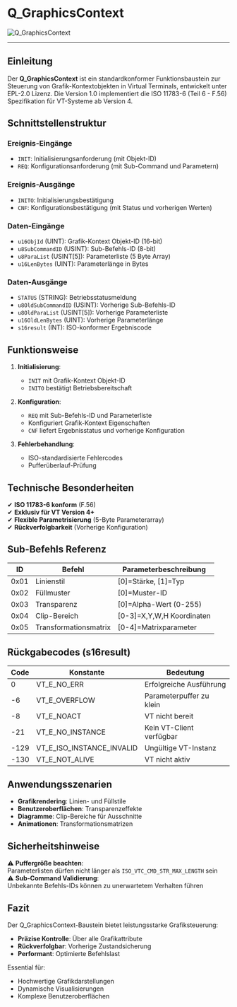 # Q_GraphicsContext

![Q_GraphicsContext](https://user-images.githubusercontent.com/116869307/214147904-b9764918-1247-4264-908d-bd8fb290e0ef.png)

* * * * * * * * * *

## Einleitung
Der **Q_GraphicsContext** ist ein standardkonformer Funktionsbaustein zur Steuerung von Grafik-Kontextobjekten in Virtual Terminals, entwickelt unter EPL-2.0 Lizenz. Die Version 1.0 implementiert die ISO 11783-6 (Teil 6 - F.56) Spezifikation für VT-Systeme ab Version 4.

## Schnittstellenstruktur

### **Ereignis-Eingänge**
- `INIT`: Initialisierungsanforderung (mit Objekt-ID)
- `REQ`: Konfigurationsanforderung (mit Sub-Command und Parametern)

### **Ereignis-Ausgänge**
- `INITO`: Initialisierungsbestätigung
- `CNF`: Konfigurationsbestätigung (mit Status und vorherigen Werten)

### **Daten-Eingänge**
- `u16ObjId` (UINT): Grafik-Kontext Objekt-ID (16-bit)
- `u8SubCommandID` (USINT): Sub-Befehls-ID (8-bit)
- `u8ParaList` (USINT[5]): Parameterliste (5 Byte Array)
- `u16LenBytes` (UINT): Parameterlänge in Bytes

### **Daten-Ausgänge**
- `STATUS` (STRING): Betriebsstatusmeldung
- `u8OldSubCommandID` (USINT): Vorherige Sub-Befehls-ID
- `u8OldParaList` (USINT[5]): Vorherige Parameterliste
- `u16OldLenBytes` (UINT): Vorherige Parameterlänge
- `s16result` (INT): ISO-konformer Ergebniscode

## Funktionsweise

1. **Initialisierung**:
   - `INIT` mit Grafik-Kontext Objekt-ID
   - `INITO` bestätigt Betriebsbereitschaft

2. **Konfiguration**:
   - `REQ` mit Sub-Befehls-ID und Parameterliste
   - Konfiguriert Grafik-Kontext Eigenschaften
   - `CNF` liefert Ergebnisstatus und vorherige Konfiguration

3. **Fehlerbehandlung**:
   - ISO-standardisierte Fehlercodes
   - Pufferüberlauf-Prüfung

## Technische Besonderheiten

✔ **ISO 11783-6 konform** (F.56)  
✔ **Exklusiv für VT Version 4+**  
✔ **Flexible Parametrisierung** (5-Byte Parameterarray)  
✔ **Rückverfolgbarkeit** (Vorherige Konfiguration)  

## Sub-Befehls Referenz

| ID  | Befehl               | Parameterbeschreibung           |
|-----|----------------------|---------------------------------|
| 0x01| Linienstil           | [0]=Stärke, [1]=Typ            |
| 0x02| Füllmuster           | [0]=Muster-ID                  |
| 0x03| Transparenz          | [0]=Alpha-Wert (0-255)         |
| 0x04| Clip-Bereich         | [0-3]=X,Y,W,H Koordinaten      |
| 0x05| Transformationsmatrix| [0-4]=Matrixparameter         |

## Rückgabecodes (s16result)

| Code | Konstante               | Bedeutung                          |
|------|-------------------------|------------------------------------|
| 0    | VT_E_NO_ERR             | Erfolgreiche Ausführung           |
| -6   | VT_E_OVERFLOW           | Parameterpuffer zu klein          |
| -8   | VT_E_NOACT              | VT nicht bereit                   |
| -21  | VT_E_NO_INSTANCE        | Kein VT-Client verfügbar          |
| -129 | VT_E_ISO_INSTANCE_INVALID | Ungültige VT-Instanz             |
| -130 | VT_E_NOT_ALIVE          | VT nicht aktiv                    |

## Anwendungsszenarien

- **Grafikrendering**: Linien- und Füllstile
- **Benutzeroberflächen**: Transparenzeffekte
- **Diagramme**: Clip-Bereiche für Ausschnitte
- **Animationen**: Transformationsmatrizen

## Sicherheitshinweise

⚠ **Puffergröße beachten**:  
Parameterlisten dürfen nicht länger als `ISO_VTC_CMD_STR_MAX_LENGTH` sein  
⚠ **Sub-Command Validierung**:  
Unbekannte Befehls-IDs können zu unerwartetem Verhalten führen  

## Fazit

Der Q_GraphicsContext-Baustein bietet leistungsstarke Grafiksteuerung:

- **Präzise Kontrolle**: Über alle Grafikattribute
- **Rückverfolgbar**: Vorherige Zustandsicherung
- **Performant**: Optimierte Befehlslast

Essential für:
- Hochwertige Grafikdarstellungen
- Dynamische Visualisierungen
- Komplexe Benutzeroberflächen
